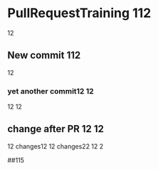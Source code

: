 # PullRequestTraining 112
12
## New commit 112
12
### yet another commit12  12
12
12
## change after PR 12 12
12
changes12
12
changes22
12
2

##115

